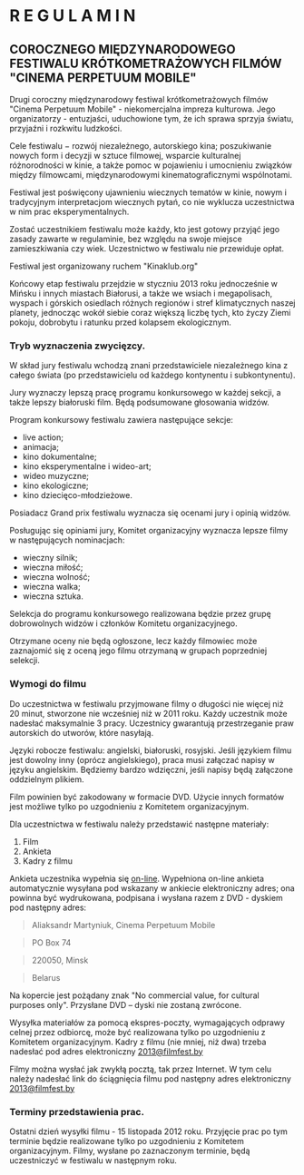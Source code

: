 R E G U L A M I N
===================
COROCZNEGO MIĘDZYNARODOWEGO FESTIWALU KRÓTKOMETRAŻOWYCH FILMÓW "CINEMA PERPETUUM MOBILE"
-------------------

Drugi coroczny międzynarodowy festiwal krótkometrażowych filmów "Cinema Perpetuum Mobile" - niekomercjalna impreza kulturowa. Jego organizatorzy - entuzjaści, uduchowione tym, że ich sprawa sprzyja światu, przyjaźni i rozkwitu ludzkości.

Cele festiwalu − rozwój niezależnego, autorskiego kina; poszukiwanie nowych form i decyzji w sztuce filmowej, wsparcie kulturalnej różnorodności w kinie, a także pomoc w pojawieniu i umocnieniu związków między filmowcami, międzynarodowymi kinematograficznymi wspólnotami.

Festiwal jest poświęcony ujawnieniu wiecznych tematów w kinie, nowym i tradycyjnym interpretacjom wiecznych pytań, co nie wyklucza uczestnictwa w nim prac eksperymentalnych.

Zostać uczestnikiem festiwalu może każdy, kto jest gotowy przyjąć jego zasady zawarte w regulaminie, bez względu na swoje miejsce zamieszkiwania czy wiek. Uczestnictwo w festiwalu nie przewiduje opłat.

Festiwal jest organizowany ruchem "Kinaklub.org"

Końcowy etap festiwalu przejdzie w styczniu 2013 roku jednocześnie w Mińsku i innych miastach Białorusi, a także we wsiach i megapolisach, wyspach i górskich osiedlach różnych regionów i stref klimatycznych naszej planety, jednocząc wokół siebie coraz większą liczbę tych, kto życzy Ziemi pokoju, dobrobytu i ratunku przed kolapsem ekologicznym.

### Tryb wyznaczenia zwycięzcy.

W skład jury festiwalu wchodzą znani przedstawiciele niezależnego kina z całego świata (po przedstawicielu od każdego kontynentu i subkontynentu).

Jury wyznaczy lepszą pracę programu konkursowego w każdej sekcji, a także lepszy białoruski film. Będą podsumowane głosowania widzów.

Program konkursowy festiwalu zawiera następujące sekcje:

* live action;
* animacja;
* kino dokumentalne;
* kino eksperymentalne i wideo-art;
* wideo muzyczne;
* kino ekologiczne;
* kino dziecięco-młodzieżowe.

Posiadacz Grand prix festiwalu wyznacza się ocenami jury i opinią widzów.

Posługując się opiniami jury, Komitet organizacyjny wyznacza lepsze filmy w następujących nominacjach:

* wieczny silnik;
* wieczna miłość;
* wieczna wolność;
* wieczna walka;
* wieczna sztuka.

Selekcja do programu konkursowego realizowana będzie przez grupę dobrowolnych widzów i członków Komitetu organizacyjnego.

Otrzymane oceny nie będą ogłoszone, lecz każdy filmowiec może zaznajomić się z oceną jego filmu otrzymaną w grupach poprzedniej selekcji.

### Wymogi do filmu

Do uczestnictwa w festiwalu przyjmowane filmy o długości nie więcej niż 20 minut, stworzone nie wcześniej niż w 2011 roku. Każdy uczestnik może nadesłać maksymalnie 3 pracy.  Uczestnicy gwarantują przestrzeganie praw autorskich do utworów, które nasyłają.

Języki robocze festiwalu: angielski, białoruski, rosyjski. Jeśli językiem filmu jest dowolny inny (oprócz angielskiego), praca musi załączać napisy w języku angielskim. Będziemy bardzo wdzięczni, jeśli napisy będą załączone oddzielnym plikiem.

Film powinien być zakodowany w formacie DVD. Użycie innych formatów jest możliwe tylko po uzgodnieniu z Komitetem organizacyjnym.

Dla uczestnictwa w festiwalu należy przedstawić następne materiały:

1. Film
2. Ankieta
3. Kadry z filmu

Ankieta uczestnika wypełnia się [on-line]( http://filmfest.by/2013/submit/ ). Wypełniona on-line ankieta automatycznie wysyłana pod wskazany w ankiecie elektroniczny adres; ona powinna być wydrukowana, podpisana i wysłana razem z DVD - dyskiem pod następny adres:

>Aliaksandr Martyniuk, Cinema Perpetuum Mobile

>PO Box 74

>220050, Minsk

>Belarus 

Na kopercie jest pożądany znak "No commercial value, for cultural purposes only". Przysłane DVD – dyski nie zostaną zwrócone.

Wysyłka materiałów za pomocą ekspres-poczty, wymagających odprawy celnej przez odbiorcę, może być realizowana tylko po uzgodnieniu z Komitetem organizacyjnym.
Kadry z filmu (nie mniej, niż dwa) trzeba nadesłać pod adres elektroniczny 2013@filmfest.by

Filmy można wysłać jak zwykłą pocztą, tak przez Internet. W tym celu należy nadesłać link do ściągnięcia filmu pod następny adres elektroniczny 2013@filmfest.by

### Terminy przedstawienia prac.

Ostatni dzień wysyłki filmu - 15 listopada 2012 roku. Przyjęcie prac po tym terminie będzie realizowane tylko po uzgodnieniu z Komitetem organizacyjnym.
Filmy, wysłane po zaznaczonym terminie, będą uczestniczyć w festiwalu w następnym roku.